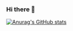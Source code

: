 ### Hi there 👋
[![Anurag's GitHub stats](https://github-readme-stats.vercel.app/api?username=ArsalanKm)](https://github.com/anuraghazra/github-readme-stats)



